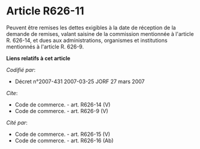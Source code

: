 # Article R626-11

Peuvent être remises les dettes exigibles à la date de réception de la demande de remises, valant saisine de la commission
mentionnée à l'article R. 626-14, et dues aux administrations, organismes et institutions mentionnés à l'article R. 626-9.

**Liens relatifs à cet article**

_Codifié par_:

  - Décret n°2007-431 2007-03-25 JORF 27 mars 2007

_Cite_:

  - Code de commerce. - art. R626-14 (V)
  - Code de commerce. - art. R626-9 (V)

_Cité par_:

  - Code de commerce. - art. R626-15 (V)
  - Code de commerce. - art. R626-16 (Ab)
